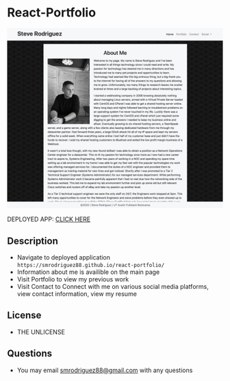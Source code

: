 # React-Portfolio

<img src="./public/images/portfolio-screenshot.png">

DEPLOYED APP: [CLICK HERE](https://smrodriguez88.github.io/react-portfolio/)

## Description
* Navigate to deployed application ```https://smrodriguez88.github.io/react-portfolio/```
* Information about me is availible on the main page
* Visit Portfolio to view my previous work
* Visit Contact to Connect with me on various social media platforms, view contact information, view my resume

## License
* THE UNLICENSE

## Questions
* You may email smrodriguez88@gmail.com with any questions